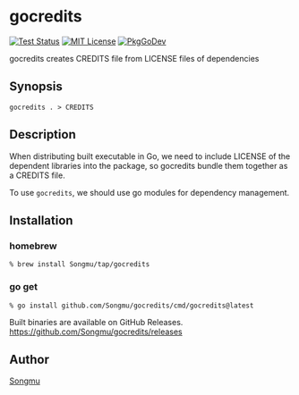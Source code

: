 gocredits
=======

[![Test Status](https://github.com/Songmu/gocredits/workflows/test/badge.svg?branch=main)][actions]
[![MIT License](http://img.shields.io/badge/license-MIT-blue.svg?style=flat-square)][license]
[![PkgGoDev](https://pkg.go.dev/badge/github.com/Songmu/gocredits)][PkgGoDev]

[actions]: https://github.com/Songmu/gocredits/actions?workflow=test
[license]: https://github.com/Songmu/gocredits/blob/main/LICENSE
[PkgGoDev]: https://pkg.go.dev/github.com/Songmu/gocredits

gocredits creates CREDITS file from LICENSE files of dependencies

## Synopsis

```console
gocredits . > CREDITS
```

## Description

When distributing built executable in Go, we need to include LICENSE of the dependent
libraries into the package, so gocredits bundle them together as a CREDITS file.

To use `gocredits`, we should use go modules for dependency management.

## Installation

### homebrew

```console
% brew install Songmu/tap/gocredits
```

### go get

```console
% go install github.com/Songmu/gocredits/cmd/gocredits@latest
```

Built binaries are available on GitHub Releases.
<https://github.com/Songmu/gocredits/releases>

## Author

[Songmu](https://github.com/Songmu)
